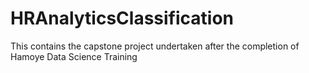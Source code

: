 # HRAnalyticsClassification
This contains the capstone project undertaken after the completion of Hamoye Data Science Training
